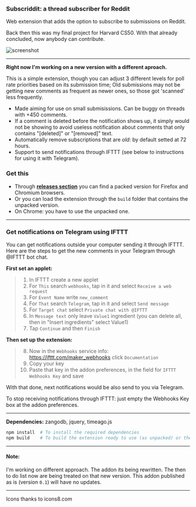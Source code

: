 
### Subscriddit: a thread subscriber for Reddit
Web extension that adds the option to subscribe to submissions on Reddit.

Back then this was my final project for Harvard CS50. With that already concluded, now anybody can contribute.

![screenshot](https://i.imgur.com/TUUonPt.png)

---

**Right now I'm working on a new version with a different aproach.**

This is a simple extension, though you can adjust 3 different levels for poll rate priorities based on its submission time; Old submissions may not be getting new comments as frequent as newer ones, so those got 'scanned' less frequently.

- Made aiming for use on small submisissions. Can be buggy on threads with +450 comments.
- If a comment is deleted before the notification shows up, it simply would not be showing to avoid useless notification about comments that only contains "[deleted]" or "[removed]" text.
- Automatically remove subscriptions that are *old*: by default setted at 72 hours.
- Support to send notifications through IFTTT (see below to instructions for using it with Telegram).

### Get this
- Through [**releases section**](https://github.com/thepante/rts/releases) you can find a packed version for Firefox and Chromium browsers.
- Or you can load the extension through the `build` folder that contains the unpacked version.
- On Chrome: you have to use the unpacked one.

---

### Get notifications on Telegram using IFTTT
You can get notifications outside your computer sending it through IFTTT. Here are the steps to get the new comments in your Telegram through @IFTTT bot chat.

**First set an applet:**

> 1. In IFTTT create a new applet
> 2. For `This` search `webhooks`, tap in it and select `Receive a web request`
> 3. For `Event Name` write `new_comment`
> 4. For `That` search `Telegram`, tap in it and select `Send message`
> 5. For `Target chat` select `Private chat with @IFTTT`
> 6. In `Message text` only leave `Value1` ingredient (you can delete all, then in "Insert ingredients" select Value1)
> 7. Tap `Continue` and then `Finish`


 **Then set up the extension:**
 > 8. Now in the `Webhooks` service info: https://ifttt.com/maker_webhooks click `Documentation`
 > 9. Copy your key
 > 10. Paste that key in the addon preferences, in the field for `IFTTT Webhooks Key` and save

 With that done, next notifications would be also send to you via Telegram.

 To stop receiving notifications through IFTTT: just empty the Webhooks Key box at the addon preferences.

---

**Dependencies:** zangodb, jquery, timeago.js

```bash
npm install  # To install the required dependencies
npm build    # To build the extension ready to use (as unpacked) or then pack it
```

----

#### Note:
I'm working on different approach. The addon its being rewritten. The then to do list now are being treated on that new version. This addon published as is (version `0.1`) will have no updates.

---

Icons thanks to icons8.com
